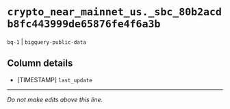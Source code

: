 # `crypto_near_mainnet_us._sbc_80b2acdb8fc443999de65876fe4f6a3b`
`bq-1` | `bigquery-public-data`

## Column details
* [TIMESTAMP] `last_update`

-------------------------------------------------------------------------------
*Do not make edits above this line.*
